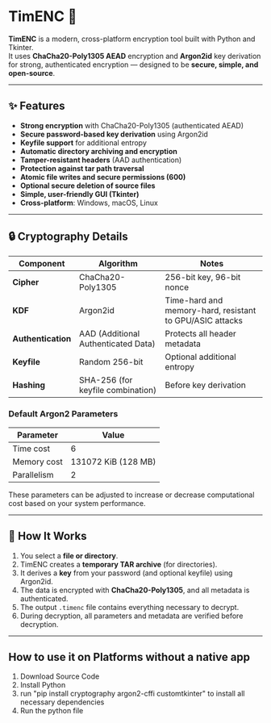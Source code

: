 # TimENC 🔐

**TimENC** is a modern, cross-platform encryption tool built with Python and Tkinter.  
It uses **ChaCha20-Poly1305 AEAD** encryption and **Argon2id** key derivation for strong, authenticated encryption — designed to be **secure, simple, and open-source**.

---

## ✨ Features

- **Strong encryption** with ChaCha20-Poly1305 (authenticated AEAD)
- **Secure password-based key derivation** using Argon2id
- **Keyfile support** for additional entropy
- **Automatic directory archiving and encryption**
- **Tamper-resistant headers** (AAD authentication)
- **Protection against tar path traversal**
- **Atomic file writes and secure permissions (600)**
- **Optional secure deletion of source files**
- **Simple, user-friendly GUI (Tkinter)**
- **Cross-platform**: Windows, macOS, Linux

---

## 🔒 Cryptography Details

| Component | Algorithm | Notes |
|------------|------------|-------|
| **Cipher** | ChaCha20-Poly1305 | 256-bit key, 96-bit nonce |
| **KDF** | Argon2id | Time-hard and memory-hard, resistant to GPU/ASIC attacks |
| **Authentication** | AAD (Additional Authenticated Data) | Protects all header metadata |
| **Keyfile** | Random 256-bit | Optional additional entropy |
| **Hashing** | SHA-256 (for keyfile combination) | Before key derivation |

### Default Argon2 Parameters

| Parameter | Value |
|------------|--------|
| Time cost | 6 |
| Memory cost | 131072 KiB (128 MB) |
| Parallelism | 2 |

These parameters can be adjusted to increase or decrease computational cost based on your system performance.

---

## 🧠 How It Works

1. You select a **file or directory**.
2. TimENC creates a **temporary TAR archive** (for directories).
3. It derives a **key** from your password (and optional keyfile) using Argon2id.
4. The data is encrypted with **ChaCha20-Poly1305**, and all metadata is authenticated.
5. The output `.timenc` file contains everything necessary to decrypt.
6. During decryption, all parameters and metadata are verified before decryption.

---

## How to use it on Platforms without a native app

1. Download Source Code
2. Install Python
3. run "pip install cryptography argon2-cffi customtkinter" to install all necessary dependencies
4. Run the python file
